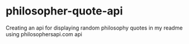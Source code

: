 # philosopher-quote-api
Creating an api for displaying random philosophy quotes in my readme using philosophersapi.com api
